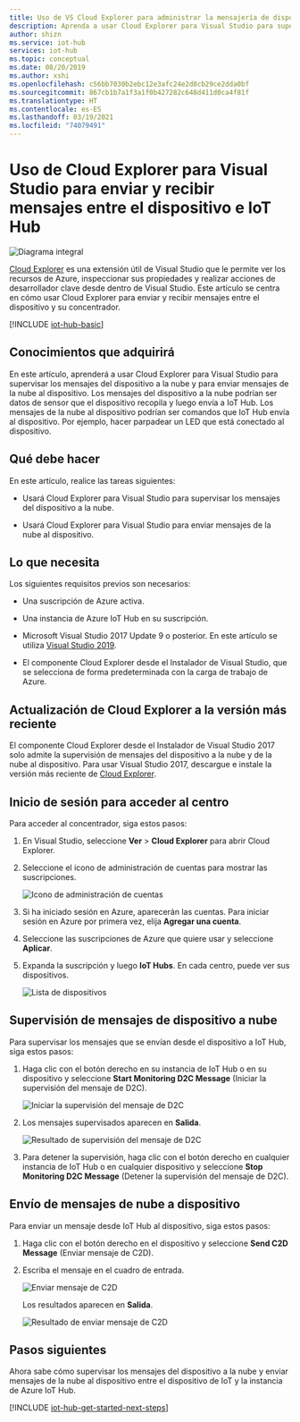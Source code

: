 ```yaml
---
title: Uso de VS Cloud Explorer para administrar la mensajería de dispositivos Azure IoT Hub
description: Aprenda a usar Cloud Explorer para Visual Studio para supervisar los mensajes del dispositivo a la nube y enviar mensajes de la nube al dispositivo en Azure IoT Hub.
author: shizn
ms.service: iot-hub
services: iot-hub
ms.topic: conceptual
ms.date: 08/20/2019
ms.author: xshi
ms.openlocfilehash: c56bb7030b2ebc12e3afc24e2d8cb29ce2dda0bf
ms.sourcegitcommit: 867cb1b7a1f3a1f0b427282c648d411d0ca4f81f
ms.translationtype: HT
ms.contentlocale: es-ES
ms.lasthandoff: 03/19/2021
ms.locfileid: "74079491"
---
```

# <a name="use-cloud-explorer-for-visual-studio-to-send-and-receive-messages-between-your-device-and-iot-hub"></a>Uso de Cloud Explorer para Visual Studio para enviar y recibir mensajes entre el dispositivo e IoT Hub

![Diagrama integral](./media/iot-hub-visual-studio-cloud-device-messaging/e-to-e-diagram.png)

[Cloud Explorer](https://marketplace.visualstudio.com/items?itemName=ms-azuretools.CloudExplorerForVS) es una extensión útil de Visual Studio que le permite ver los recursos de Azure, inspeccionar sus propiedades y realizar acciones de desarrollador clave desde dentro de Visual Studio. Este artículo se centra en cómo usar Cloud Explorer para enviar y recibir mensajes entre el dispositivo y su concentrador.

[!INCLUDE [iot-hub-basic](../../includes/iot-hub-basic-partial.md)]

## <a name="what-you-learn"></a>Conocimientos que adquirirá

En este artículo, aprenderá a usar Cloud Explorer para Visual Studio para supervisar los mensajes del dispositivo a la nube y para enviar mensajes de la nube al dispositivo. Los mensajes del dispositivo a la nube podrían ser datos de sensor que el dispositivo recopila y luego envía a IoT Hub. Los mensajes de la nube al dispositivo podrían ser comandos que IoT Hub envía al dispositivo. Por ejemplo, hacer parpadear un LED que está conectado al dispositivo.

## <a name="what-you-do"></a>Qué debe hacer

En este artículo, realice las tareas siguientes:

- Usará Cloud Explorer para Visual Studio para supervisar los mensajes del dispositivo a la nube.

- Usará Cloud Explorer para Visual Studio para enviar mensajes de la nube al dispositivo.

## <a name="what-you-need"></a>Lo que necesita

Los siguientes requisitos previos son necesarios:

- Una suscripción de Azure activa.

- Una instancia de Azure IoT Hub en su suscripción.

- Microsoft Visual Studio 2017 Update 9 o posterior. En este artículo se utiliza [Visual Studio 2019](https://www.visualstudio.com/vs/).

- El componente Cloud Explorer desde el Instalador de Visual Studio, que se selecciona de forma predeterminada con la carga de trabajo de Azure.

## <a name="update-cloud-explorer-to-latest-version"></a>Actualización de Cloud Explorer a la versión más reciente

El componente Cloud Explorer desde el Instalador de Visual Studio 2017 solo admite la supervisión de mensajes del dispositivo a la nube y de la nube al dispositivo. Para usar Visual Studio 2017, descargue e instale la versión más reciente de [Cloud Explorer](https://marketplace.visualstudio.com/items?itemName=ms-azuretools.CloudExplorerForVS).

## <a name="sign-in-to-access-your-hub"></a>Inicio de sesión para acceder al centro

Para acceder al concentrador, siga estos pasos:

1. En Visual Studio, seleccione **Ver** > **Cloud Explorer** para abrir Cloud Explorer.

1. Seleccione el icono de administración de cuentas para mostrar las suscripciones.

    ![Icono de administración de cuentas](media/iot-hub-visual-studio-cloud-device-messaging/account-management-icon.png)

1. Si ha iniciado sesión en Azure, aparecerán las cuentas. Para iniciar sesión en Azure por primera vez, elija **Agregar una cuenta**.

1. Seleccione las suscripciones de Azure que quiere usar y seleccione **Aplicar**.

1. Expanda la suscripción y luego **IoT Hubs**.  En cada centro, puede ver sus dispositivos.

    ![Lista de dispositivos](media/iot-hub-visual-studio-cloud-device-messaging/hub-device-list.png)

## <a name="monitor-device-to-cloud-messages"></a>Supervisión de mensajes de dispositivo a nube

Para supervisar los mensajes que se envían desde el dispositivo a IoT Hub, siga estos pasos:

1. Haga clic con el botón derecho en su instancia de IoT Hub o en su dispositivo y seleccione **Start Monitoring D2C Message** (Iniciar la supervisión del mensaje de D2C).

    ![Iniciar la supervisión del mensaje de D2C](media/iot-hub-visual-studio-cloud-device-messaging/start-monitoring-d2c-message-vs2019.png)

1. Los mensajes supervisados aparecen en **Salida**.

    ![Resultado de supervisión del mensaje de D2C](media/iot-hub-visual-studio-cloud-device-messaging/monitor-d2c-message-result-vs2019.png)

1. Para detener la supervisión, haga clic con el botón derecho en cualquier instancia de IoT Hub o en cualquier dispositivo y seleccione **Stop Monitoring D2C Message** (Detener la supervisión del mensaje de D2C).

## <a name="send-cloud-to-device-messages"></a>Envío de mensajes de nube a dispositivo

Para enviar un mensaje desde IoT Hub al dispositivo, siga estos pasos:

1. Haga clic con el botón derecho en el dispositivo y seleccione **Send C2D Message** (Enviar mensaje de C2D).

1. Escriba el mensaje en el cuadro de entrada.

    ![Enviar mensaje de C2D](media/iot-hub-visual-studio-cloud-device-messaging/send-c2d-message-test.png)

    Los resultados aparecen en **Salida**.

    ![Resultado de enviar mensaje de C2D](media/iot-hub-visual-studio-cloud-device-messaging/send-c2d-message-result-vs2019.png)

## <a name="next-steps"></a>Pasos siguientes

Ahora sabe cómo supervisar los mensajes del dispositivo a la nube y enviar mensajes de la nube al dispositivo entre el dispositivo de IoT y la instancia de Azure IoT Hub.

[!INCLUDE [iot-hub-get-started-next-steps](../../includes/iot-hub-get-started-next-steps.md)]